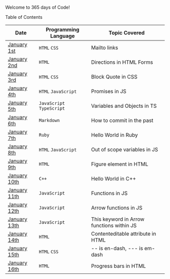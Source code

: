 Welcome to 365 days of Code!

Table of Contents

|Date|Programming Language|Topic Covered|
|----------------|-------------------------------|-----------------------------|
|[January 1st](https://github.com/Kberrio/365-Days-of-Code/tree/main/1.1)|`HTML`  `CSS` |Mailto links |
|[January 2nd](https://github.com/Kberrio/365-Days-of-Code/tree/main/1.2)|`HTML` |Directions in HTML Forms |
|[January 3rd](https://github.com/Kberrio/365-Days-of-Code/tree/main/1.3)|`HTML`  `CSS` |Block Quote in CSS|
|[January 4th](https://github.com/Kberrio/365-Days-of-Code/tree/main/1.4)|`HTML`  `JavaScript` |Promises in JS|
|[January 5th](https://github.com/Kberrio/365-Days-of-Code/tree/main/1.5)|`JavaScript`  `TypeScript`|Variables and Objects in TS|
|[January 6th](https://github.com/Kberrio/365-Days-of-Code/tree/main/1.6)|`Markdown` |How to commit in the past|
|[January 7th](https://github.com/Kberrio/365-Days-of-Code/tree/main/1.7)|`Ruby` |Hello World in Ruby|
|[January 8th](https://github.com/Kberrio/365-Days-of-Code/tree/main/1.8)|`HTML`  `JavaScript`|Out of scope variables in JS|
|[January 9th](https://github.com/Kberrio/365-Days-of-Code/tree/main/1.9)|`HTML`|Figure element in HTML|
|[January 10th](https://github.com/Kberrio/365-Days-of-Code/tree/main/1.10)|`C++`|Hello World in C++|
|[January 11th](https://github.com/Kberrio/365-Days-of-Code/tree/main/1.11)|`JavaScript`|Functions in JS|
|[January 12th](https://github.com/Kberrio/365-Days-of-Code/tree/main/1.12)|`JavaScript`|Arrow functions in JS|
|[January 13th](https://github.com/Kberrio/365-Days-of-Code/tree/main/1.13)|`JavaScript`|This keyword in Arrow functions within JS|
|[January 14th](https://github.com/Kberrio/365-Days-of-Code/tree/main/1.14)|`HTML`|Contenteditable attribute in HTML|
|[January 15th](https://github.com/Kberrio/365-Days-of-Code/tree/main/1.15)|`HTML`  `CSS` |-- is en-dash, --- is em-dash|
|[January 16th](https://github.com/Kberrio/365-Days-of-Code/tree/main/1.16)|`HTML`|Progress bars in HTML|